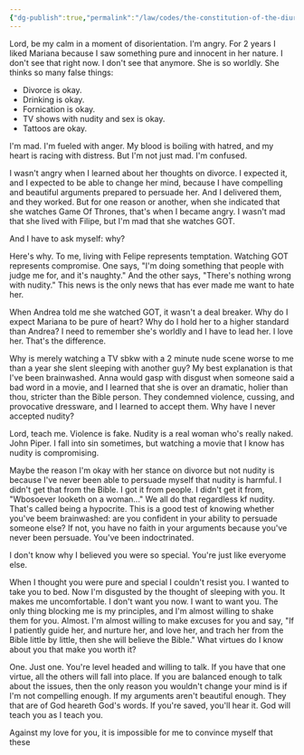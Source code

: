 ```yaml
---
{"dg-publish":true,"permalink":"/law/codes/the-constitution-of-the-diurnal-conduct-of-individual-persons/framework-discussions/nudity-in-movies/all-that-mariana-permits/","created":"Nov 7, 2021, 1:59 AM"}
---
```



Lord, be my calm in a moment of disorientation. I'm angry. For 2 years I liked Mariana because I saw something pure and innocent in her nature. I don't see that right now. I don't see that anymore. She is so worldly. She thinks so many false things:

- Divorce is okay.
- Drinking is okay.
- Fornication is okay.
- TV shows with nudity and sex is okay.
- Tattoos are okay.

I'm mad. I'm fueled with anger. My blood is boiling with hatred, and my heart is racing with distress. But I'm not just mad. I'm confused.

I wasn't angry when I learned about her thoughts on divorce. I expected it, and I expected to be able to change her mind, because I have compelling and beautiful arguments prepared to persuade her. And I delivered them, and they worked. But for one reason or another, when she indicated that she watches Game Of Thrones, that's when I became angry. I wasn't mad that she lived with Filipe, but I'm mad that she watches GOT.

And I have to ask myself: why?

Here's why. To me, living with Felipe represents temptation. Watching GOT represents compromise. One says, "I'm doing something that people with judge me for, and it's naughty." And the other says, "There's nothing wrong with nudity." This news is the only news that has ever made me want to hate her.

When Andrea told me she watched GOT, it wasn't a deal breaker. Why do I expect Mariana to be pure of heart? Why do I hold her to a higher standard than Andrea? I need to remember she's worldly and I have to lead her. I love her. That's the difference.

Why is merely watching a TV sbkw with a 2 minute nude scene worse to me than a year she slent sleeping with another guy? My best explanation is that I've been brainwashed. Anna would gasp with disgust when someone said a bad word in a movie, and I learned that she is over an dramatic, holier than thou, stricter than the Bible person. They condemned violence, cussing, and provocative dressware, and I learned to accept them. Why have I never accepted nudity?

Lord, teach me. Violence is fake. Nudity is a real woman who's really naked. John Piper. I fall into sin sometimes, but watching a movie that I know has nudity is compromising.

Maybe the reason I'm okay with her stance on divorce but not nudity is because I've never been able to persuade myself that nudity is harmful. I didn't get that from the Bible. I got it from people. I didn't get it from, "Wbosoever looketh on a woman..." We all do that regardless kf nudity. That's called being a hypocrite. This is a good test of knowing whether you've beem brainwashed: are you confident in your ability to persuade someone else? If not, you have no faith in your arguments because you've never been persuade. You've been indoctrinated.

I don't know why I believed you were so special. You're just like everyome else.

When I thought you were pure and special I couldn't resist you. I wanted to take you to bed. Now I'm disgusted by the thought of sleeping with you. It makes me uncomfortable. I don't want you now. I want to want you. The only thing blocking me is my principles, and I'm almost willing to shake them for you. Almost. I'm almost willing to make excuses for you and say, "If I patiently guide her, and nurture her, and love her, and trach her from the Bible little by little, then she will believe the Bible." What virtues do I know about you that make you worth it?

One. Just one. You're level headed and willing to talk. If you have that one virtue, all the others will fall into place. If you are balanced enough to talk about the issues, then the only reason you wouldn't change your mind is if I'm not compelling enough. If my arguments aren't beautiful enough. They that are of God heareth God's words. If you're saved, you'll hear it. God will teach you as I teach you.

Against my love for you, it is impossible for me to convince myself that these 
